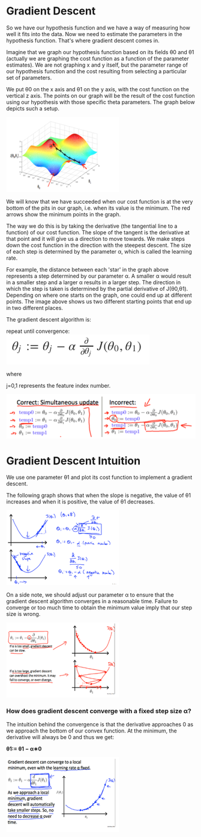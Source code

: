 # Gradient Descent

So we have our hypothesis function and we have a way of measuring how well it fits into the data. Now we need to estimate the parameters in the hypothesis function. That's where gradient descent comes in.

Imagine that we graph our hypothesis function based on its fields θ0 and θ1 (actually we are graphing the cost function as a function of the parameter estimates). We are not graphing x and y itself, but the parameter range of our hypothesis function and the cost resulting from selecting a particular set of parameters.

We put θ0 on the x axis and θ1 on the y axis, with the cost function on the vertical z axis. The points on our graph will be the result of the cost function using our hypothesis with those specific theta parameters. The graph below depicts such a setup.

<img src="https://github.com/pritishmishra/takeaways/blob/master/images/img19.png" height="200" width="300"/>

We will know that we have succeeded when our cost function is at the very bottom of the pits in our graph, i.e. when its value is the minimum. The red arrows show the minimum points in the graph.

The way we do this is by taking the derivative (the tangential line to a function) of our cost function. The slope of the tangent is the derivative at that point and it will give us a direction to move towards. We make steps down the cost function in the direction with the steepest descent. The size of each step is determined by the parameter α, which is called the learning rate.

For example, the distance between each 'star' in the graph above represents a step determined by our parameter α. A smaller α would result in a smaller step and a larger α results in a larger step. The direction in which the step is taken is determined by the partial derivative of J(θ0,θ1). Depending on where one starts on the graph, one could end up at different points. The image above shows us two different starting points that end up in two different places.

The gradient descent algorithm is:

repeat until convergence:
<img src="https://github.com/pritishmishra/takeaways/blob/master/images/img20.png"/>

where

j=0,1 represents the feature index number.

<img src="https://github.com/pritishmishra/takeaways/blob/master/images/img21.png" />


# Gradient Descent Intuition

We use one parameter θ1 and plot its cost function to implement a gradient descent.

The following graph shows that when the slope is negative, the value of θ1 increases and when it is positive, the value of θ1 decreases.

<img src="https://github.com/pritishmishra/takeaways/blob/master/images/img22.png" height="200" width="300"/>

On a side note, we should adjust our parameter α to ensure that the gradient descent algorithm converges in a reasonable time. Failure to converge or too much time to obtain the minimum value imply that our step size is wrong.

<img src="https://github.com/pritishmishra/takeaways/blob/master/images/img23.png" height="200" width="300"/>

### How does gradient descent converge with a fixed step size α?

The intuition behind the convergence is that the derivative approaches 0 as we approach the bottom of our convex function. At the minimum, the derivative will always be 0 and thus we get:

**θ1:= θ1 − α∗0**

<img src="https://github.com/pritishmishra/takeaways/blob/master/images/img24.png" height="200" width="300"/>
